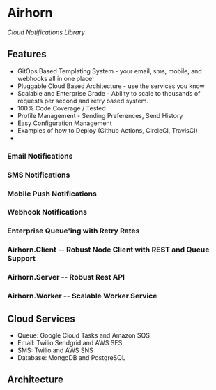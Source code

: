 # Airhorn
*Cloud Notifications Library*

## Features

* GitOps Based Templating System - your email, sms, mobile, and webhooks all in one place!
* Pluggable Cloud Based Architecture - use the services you know
* Scalable and Enterprise Grade - Ability to scale to thousands of requests per second and retry based system. 
* 100% Code Coverage / Tested
* Profile Management - Sending Preferences, Send History
* Easy Configuration Management
* Examples of how to Deploy (Github Actions, CircleCI, TravisCI)
* 

### Email Notifications

### SMS Notifications

### Mobile Push Notifications

### Webhook Notifications

### Enterprise Queue'ing with Retry Rates

### Airhorn.Client -- Robust Node Client with REST and Queue Support

### Airhorn.Server -- Robust Rest API 

### Airhorn.Worker -- Scalable Worker Service

## Cloud Services
* Queue: Google Cloud Tasks and Amazon SQS
* Email: Twilio Sendgrid and AWS SES
* SMS: Twilio and AWS SNS
* Database: MongoDB and PostgreSQL

## Architecture